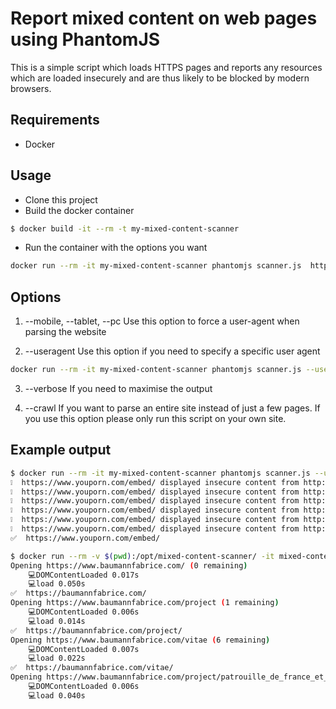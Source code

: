 # Report mixed content on web pages using PhantomJS

This is a simple script which loads HTTPS pages and reports any resources which are loaded insecurely and are thus likely to be blocked by modern browsers.


## Requirements

* Docker

## Usage

- Clone this project
- Build the docker container
```bash
$ docker build -it --rm -t my-mixed-content-scanner
```
- Run the container with the options you want
```bash
docker run --rm -it my-mixed-content-scanner phantomjs scanner.js  https://www.example.com/ https://www.example2.com/ ...
```

## Options

1. --mobile, --tablet, --pc
Use this option to force a user-agent when parsing the website

2. --useragent
Use this option if you need to specify a specific user agent
```bash
docker run --rm -it my-mixed-content-scanner phantomjs scanner.js --useragent "Mozilla/5.0 (iPhone; CPU iPhone OS 8_0 like Mac OS X) AppleWebKit/600.1.4 (KHTML, like Gecko) Version/8.0 Mobile/12A366 Safari/600.1.4" https://www.example.com/embed/
```

3. --verbose
If you need to maximise the output

4. --crawl
If you want to parse an entire site instead of just a few pages.
If you use this option please only run this script on your own site.

## Example output

```bash
$ docker run --rm -it my-mixed-content-scanner phantomjs scanner.js --useragent "Mozilla/5.0 (iPhone; CPU iPhone OS 8_0 like Mac OS X) AppleWebKit/600.1.4 (KHTML, like Gecko) Version/8.0 Mobile/12A366 Safari/600.1.4" https://www.youporn.com/embed/
❕  https://www.youporn.com/embed/ displayed insecure content from http://cdn4f.image.youporn.phncdn.com/m=eKw7Kgaaaa/m=eKw7Ke/201311/26/9042887/original/8/aus-dem-group-vintage-8.jpg.
❕  https://www.youporn.com/embed/ displayed insecure content from http://cdn5f.image.youporn.phncdn.com/m=eKw7Kgaaaa/m=eKw7Ke/201609/09/13040717/original/8/blondie-vibes-her-hot-pussy-8.jpg.
❕  https://www.youporn.com/embed/ displayed insecure content from http://cdn4f.image.youporn.phncdn.com/m=eKw7Kgaaaa/m=eKw7Ke/201512/11/12322857/original/8/beautiful-webcam-girl-8.jpg.
❕  https://www.youporn.com/embed/ displayed insecure content from http://cdn5f.image.youporn.phncdn.com/m=eKw7Kgaaaa/m=eKw7Ke/201507/27/11700671/original/8/she-loves-my-cum-8.jpg.
❕  https://www.youporn.com/embed/ displayed insecure content from http://cdn5f.image.youporn.phncdn.com/m=eKw7Kgaaaa/m=eKw7Ke/201602/29/12524405/original/8/cutie-likes-to-be-choked-during-sex-8.jpg.
❕  https://www.youporn.com/embed/ displayed insecure content from http://cdn5f.image.youporn.phncdn.com/m=eKw7Kgaaaa/m=eKw7Ke/201510/03/12057071/original/8/hot-nipples-8.jpg.
✅  https://www.youporn.com/embed/
```

```bash
$ docker run --rm -v $(pwd):/opt/mixed-content-scanner/ -it mixed-content-scanner phantomjs scanner.js --crawl --verbose https://www.baumannfabrice.com/
Opening https://www.baumannfabrice.com/ (0 remaining)
	💻DOMContentLoaded 0.017s
	💻load 0.050s
✅  https://baumannfabrice.com/
Opening https://www.baumannfabrice.com/project (1 remaining)
	💻DOMContentLoaded 0.006s
	💻load 0.014s
✅  https://baumannfabrice.com/project/
Opening https://www.baumannfabrice.com/vitae (6 remaining)
	💻DOMContentLoaded 0.007s
	💻load 0.022s
✅  https://baumannfabrice.com/vitae/
Opening https://www.baumannfabrice.com/project/patrouille_de_france_et_equipe_de_voltige_de_l_armee_de_l_air (5 remaining)
	💻DOMContentLoaded 0.006s
	💻load 0.040s
```
